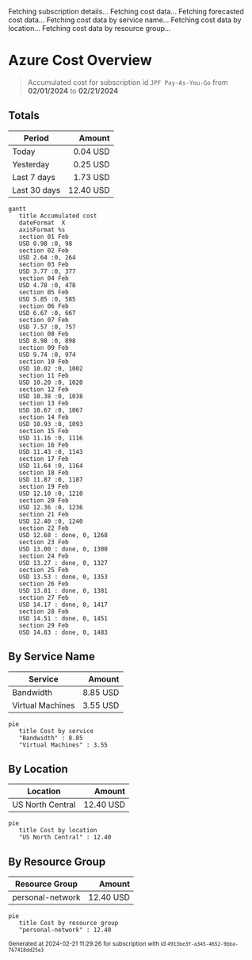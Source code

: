 Fetching subscription details...
Fetching cost data...
Fetching forecasted cost data...
Fetching cost data by service name...
Fetching cost data by location...
Fetching cost data by resource group...
# Azure Cost Overview

> Accumulated cost for subscription id `JPF Pay-As-You-Go` from **02/01/2024** to **02/21/2024**

## Totals

|Period|Amount|
|---|---:|
|Today|0.04 USD|
|Yesterday|0.25 USD|
|Last 7 days|1.73 USD|
|Last 30 days|12.40 USD|

```mermaid
gantt
   title Accumulated cost
   dateFormat  X
   axisFormat %s
   section 01 Feb
   USD 0.98 :0, 98
   section 02 Feb
   USD 2.64 :0, 264
   section 03 Feb
   USD 3.77 :0, 377
   section 04 Feb
   USD 4.78 :0, 478
   section 05 Feb
   USD 5.85 :0, 585
   section 06 Feb
   USD 6.67 :0, 667
   section 07 Feb
   USD 7.57 :0, 757
   section 08 Feb
   USD 8.98 :0, 898
   section 09 Feb
   USD 9.74 :0, 974
   section 10 Feb
   USD 10.02 :0, 1002
   section 11 Feb
   USD 10.20 :0, 1020
   section 12 Feb
   USD 10.38 :0, 1038
   section 13 Feb
   USD 10.67 :0, 1067
   section 14 Feb
   USD 10.93 :0, 1093
   section 15 Feb
   USD 11.16 :0, 1116
   section 16 Feb
   USD 11.43 :0, 1143
   section 17 Feb
   USD 11.64 :0, 1164
   section 18 Feb
   USD 11.87 :0, 1187
   section 19 Feb
   USD 12.10 :0, 1210
   section 20 Feb
   USD 12.36 :0, 1236
   section 21 Feb
   USD 12.40 :0, 1240
   section 22 Feb
   USD 12.68 : done, 0, 1268
   section 23 Feb
   USD 13.00 : done, 0, 1300
   section 24 Feb
   USD 13.27 : done, 0, 1327
   section 25 Feb
   USD 13.53 : done, 0, 1353
   section 26 Feb
   USD 13.81 : done, 0, 1381
   section 27 Feb
   USD 14.17 : done, 0, 1417
   section 28 Feb
   USD 14.51 : done, 0, 1451
   section 29 Feb
   USD 14.83 : done, 0, 1483
```

## By Service Name

|Service|Amount|
|---|---:|
|Bandwidth|8.85 USD|
|Virtual Machines|3.55 USD|

```mermaid
pie
   title Cost by service
   "Bandwidth" : 8.85
   "Virtual Machines" : 3.55
```

## By Location

|Location|Amount|
|---|---:|
|US North Central|12.40 USD|

```mermaid
pie
   title Cost by location
   "US North Central" : 12.40
```

## By Resource Group

|Resource Group|Amount|
|---|---:|
|personal-network|12.40 USD|

```mermaid
pie
   title Cost by resource group
   "personal-network" : 12.40
```

<sup>Generated at 2024-02-21 11:29:26 for subscription with id `4913be3f-a345-4652-9bba-767418dd25e3`</sup>
